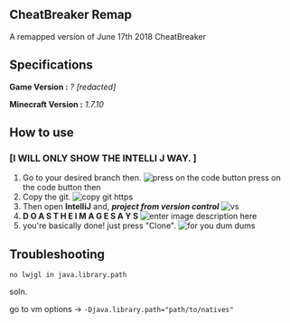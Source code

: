 ## CheatBreaker Remap

A remapped version of June 17th 2018 CheatBreaker

## Specifications
**Game Version :** *? [redacted]*

**Minecraft Version :** *1.7.10*

## How to use
### [I WILL ONLY SHOW THE INTELLI J WAY. ]
1. Go to your desired branch then.
![press on the code button](https://i.imgur.com/EHBmtrO.png)
press on the code button then
3. Copy the git.
![copy git https](https://i.imgur.com/ncygckX.png)
4. Then open **IntelliJ** and, ***project from version control***
![vs](https://i.imgur.com/5aNEWCv.png)
5.  **D O  A S  T H E  I M A G E  S A Y S**
![enter image description here](https://i.imgur.com/L8tO0MK.png)
6. you're basically done! just press "Clone".
 ![for you dum dums](https://i.imgur.com/jzoipCq.png)

## Troubleshooting
```
no lwjgl in java.library.path
```

soln.

go to vm options -> 
``
-Djava.library.path="path/to/natives"
``
